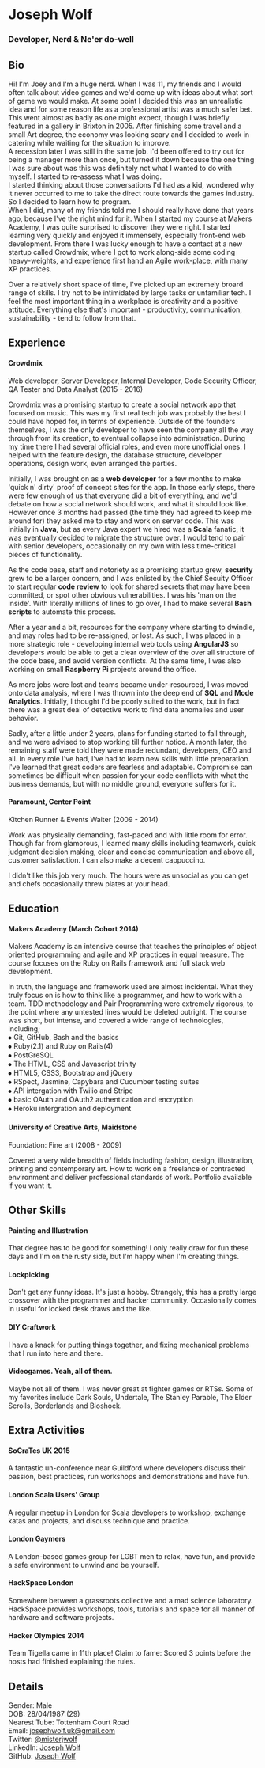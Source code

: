 # Joseph Wolf
### Developer, Nerd & Ne'er do-well

## Bio
Hi! I'm Joey and I'm a huge nerd.
When I was 11, my friends and I would often talk about video games and we'd come up with ideas about what sort of game we would make. At some point I decided this was an unrealistic idea and for some reason life as a professional artist was a much safer bet.  
This went almost as badly as one might expect, though I was briefly featured in a gallery in Brixton in 2005. After finishing some travel and a small Art degree, the economy was looking scary and I decided to work in catering while waiting for the situation to improve.  
A recession later I was still in the same job. I'd been offered to try out for being a manager more than once, but turned it down because the one thing I was sure about was this was definitely not what I wanted to do with myself. I started to re-assess what I was doing.  
I started thinking about those conversations I'd had as a kid, wondered why it never occurred to me to take the direct route towards the games industry. So I decided to learn how to program.  
When I did, many of my friends told me I should really have done that years ago, because I've the right mind for it. When I started my course at Makers Academy, I was quite surprised to discover they were right. I started learning very quickly and enjoyed it immensely, especially front-end web development. From there I was lucky enough to have a contact at a new startup called Crowdmix, where I got to work along-side some coding heavy-weights, and experience first hand an Agile work-place, with many XP practices.

Over a relatively short space of time, I've picked up an extremely broard range of skills. I try not to be intimidated by large tasks or unfamiliar tech. I feel the most important thing in a workplace is creativity and a positive attitude. Everything else that's important - productivity, communication, sustainability - tend to follow from that.

## Experience
#### Crowdmix
Web developer, Server Developer, Internal Developer, Code Security Officer, QA Tester and Data Analyst (2015 - 2016)

Crowdmix was a promising startup to create a social network app that focused on music. This was my first real tech job was probably the best I could have hoped for, in terms of experience. Outside of the founders themselves, I was the only developer to have seen the company all the way through from its creation, to eventual collapse into administration.
During my time there I had several official roles, and even more unofficial ones. I helped with the feature design, the database structure, developer operations, design work, even arranged the parties. 

Initially, I was brought on as a **web developer** for a few months to make 'quick n' dirty' proof of concept sites for the app. In those early steps, there were few enough of us that everyone did a bit of everything, and we'd debate on how a social network should work, and what it should look like. However once 3 months had passed (the time they had agreed to keep me around for) they asked me to stay and work on server code. This was initially in **Java**, but as every Java expert we hired was a **Scala** fanatic, it was eventually decided to migrate the structure over. I would tend to pair with senior developers, occasionally on my own with less time-critical pieces of functionality.

As the code base, staff and notoriety as a promising startup grew, **security** grew to be a larger concern, and I was enlisted by the Chief Secuity Officer to start regular **code review** to look for shared secrets that may have been committed, or spot other obvious vulnerabilities. I was his 'man on the inside'. With literally millions of lines to go over, I had to make several **Bash scripts** to automate this process.

After a year and a bit, resources for the company where starting to dwindle, and may roles had to be re-assigned, or lost. As such, I was placed in a more strategic role - developing internal web tools using **AngularJS** so developers would be able to get a clear overview of the over all structure of the code base, and avoid version conflicts. At the same time, I was also working on small **Raspberry Pi** projects around the office. 

As more jobs were lost and teams became under-resourced, I was moved onto data analysis, where I was thrown into the deep end of **SQL** and **Mode Analytics**. Initially, I thought I'd be poorly suited to the work, but in fact there was a great deal of detective work to find data anomalies and user behavior.

Sadly, after a little under 2 years, plans for funding started to fall through, and we were advised to stop working till further notice. A month later, the remaining staff were told they were made redundant, developers, CEO and all.
In every role I've had, I've had to learn new skills with little preparation. I've learned that great coders are fearless and adaptable. Compromise can sometimes be difficult when passion for your code conflicts with what the business demands, but with no middle ground, everyone suffers for it.
 
#### Paramount, Center Point
Kitchen Runner & Events Waiter (2009 - 2014)

Work was physically demanding, fast-paced and with little room for error. Though far from glamorous, I learned many skills including teamwork, quick judgment decision making, clear and concise communication and above all, customer satisfaction. I can also make a decent cappuccino.

I didn't like this job very much. The hours were as unsocial as you can get and chefs occasionally threw plates at your head.

## Education
#### Makers Academy (March Cohort 2014)

Makers Academy is an intensive course that teaches the principles of object oriented programming and agile and XP practices in equal measure. The course focuses on the Ruby on Rails framework and full stack web development.

In truth, the language and framework used are almost incidental. What they truly focus on is how to think like a programmer, and how to work with a team. TDD methodology and Pair Programming were extremely rigorous, to the point where any untested lines would be deleted outright. The course was short, but intense, and covered a wide range of technologies, including;  
⦁	Git, GitHub, Bash and the basics  
⦁	Ruby(2.1) and Ruby on Rails(4)  
⦁	PostGreSQL  
⦁	The HTML, CSS and Javascript trinity  
⦁	HTML5, CSS3, Bootstrap and jQuery  
⦁	RSpect, Jasmine, Capybara and Cucumber testing suites  
⦁	API intergation with Twilio and Stripe  
⦁	basic OAuth and OAuth2 authentication and encryption   
⦁	Heroku intergration and deployment  

#### University of Creative Arts, Maidstone
Foundation: Fine art (2008 - 2009)

Covered a very wide breadth of fields including fashion, design, illustration, printing and contemporary art. How to work on a freelance or contracted environment and deliver professional standards of work. Portfolio available if you want it. 

## Other Skills
#### Painting and Illustration
That degree has to be good for something! I only really draw for fun these days and I'm on the rusty side, but I'm happy when I'm creating things.
#### Lockpicking
Don't get any funny ideas. It's just a hobby. Strangely, this has a pretty large crossover with the programmer and hacker community. Occasionally comes in useful for locked desk draws and the like.
#### DIY Craftwork
I have a knack for putting things together, and fixing mechanical problems that I run into here and there.
#### Videogames. Yeah, all of them.
Maybe not all of them. I was never great at fighter games or RTSs. Some of my favorites include Dark Souls, Undertale, The Stanley Parable, The Elder Scrolls, Borderlands and Bioshock.

## Extra Activities
#### SoCraTes UK 2015
A fantastic un-conference near Guildford where developers discuss their passion, best practices, run workshops and demonstrations and have fun.
#### London Scala Users' Group
A regular meetup in London for Scala developers to workshop, exchange katas and projects, and discuss technique and practice.
#### London Gaymers
A London-based games group for LGBT men to relax, have fun, and provide a safe environment to unwind and be yourself.
#### HackSpace London
Somewhere between a grassroots collective and a mad science laboratory. HackSpace provides workshops, tools, tutorials and space for all manner of hardware and software projects.
#### Hacker Olympics 2014
Team Tigella came in 11th place! Claim to fame: Scored 3 points before the hosts had finished explaining the rules.

## Details
Gender: 	Male  
DOB: 		28/04/1987 (29)  
Nearest Tube:	Tottenham Court Road  
Email: 		josephwolf.uk@gmail.com     
Twitter:		[@misterjwolf](https://twitter.com/MisterJWolf)   
LinkedIn: 	[Joseph Wolf](https://uk.linkedin.com/in/joseph-wolf-51a32398)  
GitHub:		[Joseph Wolf](https://github.com/josephwolf)  
